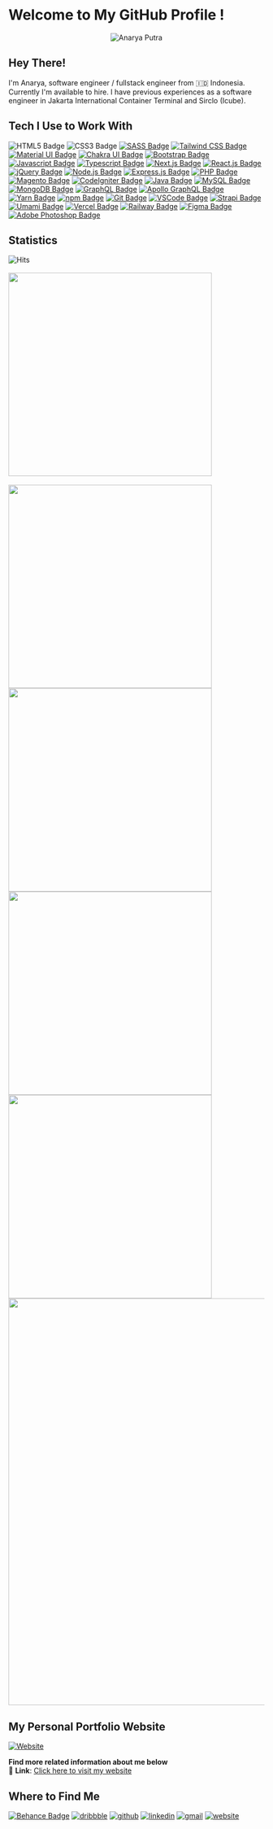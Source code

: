 # Welcome to My GitHub Profile !

<div align='center'>
    <img src='https://res.cloudinary.com/drahmssud/image/upload/v1698212409/App_Logo_ddfbc58233_e99b4e3d51_44bb27c1e5.png' href='https://www.anaryaindika.com' title='Anarya Putra' />
</div>

## Hey There!

I'm Anarya, software engineer / fullstack engineer from 🇮🇩 Indonesia. Currently I'm available to hire. I have previous experiences as a software engineer in Jakarta International Container Terminal and Sirclo (Icube).

## Tech I Use to Work With

![HTML5 Badge](https://img.shields.io/badge/HTML5-E34F26?logo=html5&logoColor=fff&style=flat-square 'HTML5')
![CSS3 Badge](https://img.shields.io/badge/CSS3-1572B6?logo=css3&logoColor=fff&style=flat-square 'CSS3')
[![SASS Badge](https://img.shields.io/badge/Sass-C69?logo=sass&logoColor=fff&style=flat-square 'SASS')][sass]
[![Tailwind CSS Badge](https://img.shields.io/badge/Tailwind%20CSS-06B6D4?logo=tailwindcss&logoColor=fff&style=flat-square 'Tailwind CSS')][tailwindcss]
[![Material UI Badge](https://img.shields.io/badge/MUI-007FFF?logo=mui&logoColor=fff&style=flat-square 'Material UI')][materialui]
[![Chakra UI Badge](https://img.shields.io/badge/Chakra%20UI-319795?logo=chakraui&logoColor=fff&style=flat-square 'Chakra UI')][chakraui]
[![Bootstrap Badge](https://img.shields.io/badge/Bootstrap-7952B3?logo=bootstrap&logoColor=fff&style=flat-square 'Bootstrap')][bootstrap]
[![Javascript Badge](https://img.shields.io/badge/JavaScript-F7DF1E?logo=javascript&logoColor=000&style=flat-square 'Javascript')][javascript]
[![Typescript Badge](https://img.shields.io/badge/TypeScript-3178C6?logo=typescript&logoColor=fff&style=flat-square 'Typescript')][typescript]
[![Next.js Badge](https://img.shields.io/badge/Next.js-000?logo=nextdotjs&logoColor=fff&style=flat-square 'Next.js')][nextjs]
[![React.js Badge](https://img.shields.io/badge/React-61DAFB?logo=react&logoColor=000&style=flat-square 'React.js')][reactjs]
[![jQuery Badge](https://img.shields.io/badge/jQuery-0769AD?logo=jquery&logoColor=fff&style=flat-square 'jQuery')][jquery]
[![Node.js Badge](https://img.shields.io/badge/Node.js-393?logo=nodedotjs&logoColor=fff&style=flat-square 'Node.js')][nodejs]
[![Express.js Badge](https://img.shields.io/badge/Express-000?logo=express&logoColor=fff&style=flat-square 'Express.js')][expressjs]
[![PHP Badge](https://img.shields.io/badge/PHP-777BB4?logo=php&logoColor=fff&style=flat-square 'PHP')][php]
[![Magento Badge](https://img.shields.io/badge/Magento-EE672F?logo=magento&logoColor=fff&style=flat-square 'Magento')][magento]
[![CodeIgniter Badge](https://img.shields.io/badge/CodeIgniter-EF4223?logo=codeigniter&logoColor=fff&style=flat-square 'CodeIgniter')][codeigniter]
[![Java Badge](https://img.shields.io/badge/Java-3A75B0?style=flat-square&logo=openjdk&logoColor=white 'Java')][java]
[![MySQL Badge](https://img.shields.io/badge/MySQL-4479A1?logo=mysql&logoColor=fff&style=flat-square 'MySQL')][mysql]
[![MongoDB Badge](https://img.shields.io/badge/MongoDB-47A248?logo=mongodb&logoColor=fff&style=flat-square 'MongoDB')][mongodb]
[![GraphQL Badge](https://img.shields.io/badge/GraphQL-E10098?logo=graphql&logoColor=fff&style=flat-square 'GraphQL')][graphql]
[![Apollo GraphQL Badge](https://img.shields.io/badge/Apollo%20GraphQL-311C87?logo=apollographql&logoColor=fff&style=flat-square 'Apollo GraphQL')][apollographql]
[![Yarn Badge](https://img.shields.io/badge/Yarn-2C8EBB?logo=yarn&logoColor=fff&style=flat-square 'Yarn')][yarn]
[![npm Badge](https://img.shields.io/badge/npm-CB3837?logo=npm&logoColor=fff&style=flat-square 'npm')][npm]
[![Git Badge](https://img.shields.io/badge/Git-F05032?logo=git&logoColor=fff&style=flat-square 'Git')][git]
[![VSCode Badge](https://img.shields.io/badge/Visual%20Studio%20Code-007ACC?logo=visualstudiocode&logoColor=fff&style=flat-square 'VS Code')][vscode]
[![Strapi Badge](https://img.shields.io/badge/Strapi-4945FF?logo=strapi&logoColor=fff&style=flat-square 'Strapi')][strapi]
[![Umami Badge](https://img.shields.io/badge/Umami-000?logo=umami&logoColor=fff&style=flat-square, 'Umami')][umami]
[![Vercel Badge](https://img.shields.io/badge/Vercel-000?logo=vercel&logoColor=fff&style=flat-square 'Vercel')][vercel]
[![Railway Badge](https://img.shields.io/badge/Railway-0B0D0E?logo=railway&logoColor=fff&style=flat-square 'Railway')][railway]
[![Figma Badge](https://img.shields.io/badge/Figma-F24E1E?logo=figma&logoColor=fff&style=flat-square 'Figma')][figma]
[![Adobe Photoshop Badge](https://img.shields.io/badge/Adobe%20Photoshop-31A8FF?logo=adobephotoshop&logoColor=fff&style=flat-square 'Adobe Photoshop')][photoshop]

## Statistics

![Hits](https://hits.sh/github.com/anaryaputra/hits.svg?label=Profile%20Views)<br/><br/>
<img src='https://github-profile-trophy.vercel.app/?username=anaryaputra&rank=SSS,SS,S,AAA,AA,A,B&column=3&margin-w=15&margin-h=15&theme=darkhub' width='400' /><br/><br />
<img src='https://github-profile-summary-cards.vercel.app/api/cards/stats?username=anaryaputra&theme=github_dark' width='400' />
<img src='https://github-profile-summary-cards.vercel.app/api/cards/productive-time?username=anaryaputra&theme=github_dark&utcOffset=7' width='400' />
<img src='https://github-profile-summary-cards.vercel.app/api/cards/repos-per-language?username=anaryaputra&theme=github_dark' width='400' />
<img src='https://github-profile-summary-cards.vercel.app/api/cards/most-commit-language?username=anaryaputra&theme=github_dark' width='400' />
<img src='https://github-profile-summary-cards.vercel.app/api/cards/profile-details?username=anaryaputra&theme=github_dark' width='800' />

## My Personal Portfolio Website

[![Website](https://res.cloudinary.com/drahmssud/image/upload/v1698212019/Personal_Website_V2_ac854ff76c_6a207bde03_54754fa4ca.png)][website]

**Find more related information about me below**<br/>
🔗 **Link**: [Click here to visit my website][website]

## Where to Find Me

[![Behance Badge](https://img.shields.io/badge/-anaryaputra-0054F7?style=flat-square&logo=behance&logoColor=white 'Behance anaryaputra')][behance]
[![dribbble](https://img.shields.io/badge/-anaryaputra-EA4C89?style=flat-square&logo=dribbble&logoColor=white 'Dribbble anaryaputra')][dribbble]
[![github](https://img.shields.io/badge/anaryaputra-100000?style=flat-square&logo=github&logoColor=white 'GitHub anaryaputra')][github]
[![linkedin](https://img.shields.io/badge/Anarya_Putra-0077B5?style=flat-square&logo=linkedin&logoColor=white 'LinkedIn Anarya Putra')][linkedin]
[![gmail](https://img.shields.io/badge/anaryaindikaputra-D14836?style=flat-square&logo=gmail&logoColor=white 'Gmail anaryaindikaputra@gmail.com')][gmail]
[![website](https://img.shields.io/badge/Anarya_Putra-47CCCC?style=flat-square&logo=Google-chrome&logoColor=white 'Website Anarya Putra')][website]

<!-- Markdown Links & Images -->

[apollographql]: https://www.apollographql.com/
[behance]: https://www.behance.net/anaryaindika/
[bootstrap]: https://getbootstrap.com/
[chakraui]: https://chakra-ui.com/
[codeigniter]: https://codeigniter.com/
[dribbble]: https://dribbble.com/anaryaputra
[expressjs]: https://expressjs.com/
[figma]: https://www.figma.com/
[git]: https://git-scm.com/
[github]: https://github.com/anaryaputra
[gmail]: mailto:anaryaindikaputra@gmail.com
[graphql]: https://graphql.org/
[java]: https://www.java.com/en/
[javascript]: https://www.javascript.com/
[jquery]: https://jquery.com/
[linkedin]: https://www.linkedin.com/in/anarya-putra/
[logo]: https://res.cloudinary.com/drahmssud/image/upload/v1698212409/App_Logo_ddfbc58233_e99b4e3d51_44bb27c1e5.png
[magento]: https://developer.adobe.com/commerce/
[materialui]: https://mui.com/
[mongodb]: https://www.mongodb.com/
[mysql]: https://www.mysql.com/
[nextjs]: https://nextjs.org/
[nodejs]: https://nodejs.org/en
[npm]: https://www.npmjs.com/
[photoshop]: https://www.adobe.com/products/photoshop.html
[php]: https://www.php.net/
[railway]: https://railway.app/
[reactjs]: https://react.dev/
[sass]: https://sass-lang.com/
[strapi]: https://strapi.io/
[tailwindcss]: https://tailwindcss.com/
[typescript]: https://www.typescriptlang.org/
[umami]: https://umami.is/
[vercel]: https://vercel.com/
[vscode]: https://code.visualstudio.com/
[website]: https://www.anaryaindika.com
[yarn]: https://yarnpkg.com/
